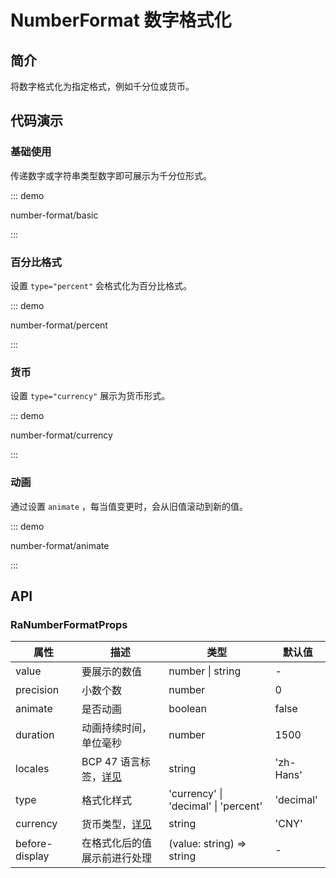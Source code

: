# NumberFormat 数字格式化

## 简介

将数字格式化为指定格式，例如千分位或货币。

## 代码演示

### 基础使用

传递数字或字符串类型数字即可展示为千分位形式。

::: demo

number-format/basic

:::

### 百分比格式

设置 `type="percent"` 会格式化为百分比格式。

::: demo

number-format/percent

:::

### 货币

设置 `type="currency"` 展示为货币形式。

::: demo

number-format/currency

:::

### 动画

通过设置 `animate` ，每当值变更时，会从旧值滚动到新的值。

::: demo

number-format/animate

:::

## API

### RaNumberFormatProps

| 属性           | 描述                                                                                                                                   | 类型                                 | 默认值    |
| -------------- | -------------------------------------------------------------------------------------------------------------------------------------- | ------------------------------------ | --------- |
| value          | 要展示的数值                                                                                                                           | number \| string                     | -         |
| precision      | 小数个数                                                                                                                               | number                               | 0         |
| animate        | 是否动画                                                                                                                               | boolean                              | false     |
| duration       | 动画持续时间，单位毫秒                                                                                                                 | number                               | 1500      |
| locales        | BCP 47 语言标签，<a target="_blank" href="https://www.iana.org/assignments/language-subtag-registry/language-subtag-registry">详见</a> | string                               | 'zh-Hans' |
| type           | 格式化样式                                                                                                                             | 'currency' \| 'decimal' \| 'percent' | 'decimal' |
| currency       | 货币类型，<a target="_blank" href="https://github.com/unicode-org/cldr/blob/main/common/bcp47/currency.xml">详见</a>                   | string                               | 'CNY'     |
| before-display | 在格式化后的值展示前进行处理                                                                                                           | (value: string) => string            | -         |
